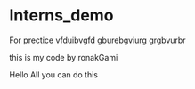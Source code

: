 # Interns_demo
For prectice
vfduibvgfd gburebgviurg grgbvurbr


this is my code by ronakGami

Hello All you can do this 